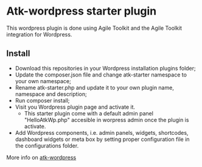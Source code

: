 # Atk-wordpress starter plugin

This wordpress plugin is done using Agile Toolkit and the Agile Toolkit integration for Wordpress.

## Install

 - Download this repositories in your Wordpress installation plugins folder;
 - Update the composer.json file and change atk-starter namespace to your own namespace;
 - Rename atk-starter.php and update it to your own plugin name, namespace and description;
 - Run composer install;
 - Visit you Wordpress plugin page and activate it.
    - This starter plugin come with a default admin panel "HelloAtkWp.php" accesible in worpress admin once the plugin is activate.
 - Add Wordpress components, i.e. admin panels, widgets, shortcodes, dashboard widgets or meta box by setting proper configuration file in the configurations folder.

 More info on [atk-wordpress](http://github.com/ibelar/atk-wordpress)
